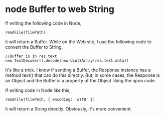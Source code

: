 # node Buffer to web String
If writing the following code in Node,
```
readFile(filePath)
```
it will return a Buffer. While on the Web site, I use the following code to convert the Buffer to String.
```
//Buffer is in res.text
new TextDecoder().decode(new Uint8Array(res.text.data))
```
It's like a trick. I know if sending a Buffer, the Response instance has a method text() that can do this directly. But, in some cases, the Response is an Object and the Buffer is a property of the Object liking the upon code.

If writing code in Node like this,
```
readFile(filePath, { encoding: 'utf8' })
```
it will return a String directly. Obviously, it's more convenient.
